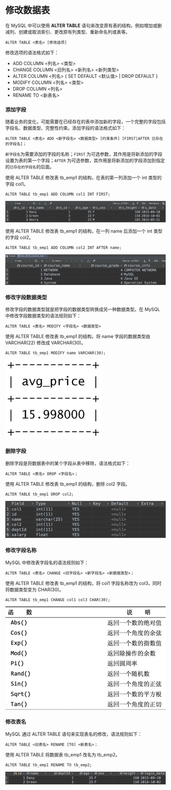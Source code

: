 # 修改数据表

在 MySQL 中可以使用 **ALTER TABLE** 语句来改变原有表的结构，例如增加或删减列、创建或取消索引、更改原有列类型、重新命名列或表等。

```text
ALTER TABLE <表名> [修改选项]
```

修改选项的语法格式如下：

* ADD COLUMN &lt;列名&gt; &lt;类型&gt;
* CHANGE COLUMN &lt;旧列名&gt; &lt;新列名&gt; &lt;新列类型&gt;
* ALTER COLUMN &lt;列名&gt; { SET DEFAULT &lt;默认值&gt; \| DROP DEFAULT }
* MODIFY COLUMN &lt;列名&gt; &lt;类型&gt;
* DROP COLUMN &lt;列名&gt;
* RENAME TO &lt;新表名&gt;

### 添加字段

随着业务的变化，可能需要在已经存在的表中添加新的字段，一个完整的字段包括字段名、数据类型、完整性约束。添加字段的语法格式如下：

```text
ALTER TABLE <表名> ADD <新字段名> <数据类型> [约束条件] [FIRST|AFTER 已存在的字段名]；
```

`新字段名`为需要添加的字段的名称；`FIRST` 为可选参数，其作用是将新添加的字段设置为表的第一个字段；`AFTER` 为可选参数，其作用是将新添加的字段添加到指定的`已存在的字段名`的后面。

使用 ALTER TABLE 修改表 tb\_emp1 的结构，在表的第一列添加一个 int 类型的字段 col1。

```text
ALTER TABLE tb_emp1 ADD COLUMN col1 INT FIRST;
```

![](../.gitbook/assets/image%20%2879%29.png)

使用 ALTER TABLE 修改表 tb\_emp1 的结构，在一列 name 后添加一个 int 类型的字段 col2。

```text
ALTER TABLE tb_emp1 ADD COLUMN col2 INT AFTER name;
```

![](../.gitbook/assets/image%20%2886%29.png)

### 修改字段数据类型

修改字段的数据类型就是把字段的数据类型转换成另一种数据类型。在 MySQL 中修改字段数据类型的语法规则如下：

```text
ALTER TABLE <表名> MODIFY <字段名> <数据类型>
```

使用 ALTER TABLE 修改表 tb\_emp1 的结构，将 name 字段的数据类型由 VARCHAR\(22\) 修改成 VARCHAR\(30\)。

```text
ALTER TABLE tb_emp1 MODIFY name VARCHAR(30);
```

![](../.gitbook/assets/image%20%2878%29.png)

### 删除字段

删除字段是将数据表中的某个字段从表中移除，语法格式如下：

```text
ALTER TABLE <表名> DROP <字段名>；
```

使用 ALTER TABLE 修改表 tb\_emp1 的结构，删除 col2 字段。

```text
ALTER TABLE tb_emp1 DROP col2;
```

![](../.gitbook/assets/image%20%2828%29.png)

### 修改字段名称

MySQL 中修改表字段名的语法规则如下：

```text
ALTER TABLE <表名> CHANGE <旧字段名> <新字段名> <新数据类型>；
```

使用 ALTER TABLE 修改表 tb\_emp1 的结构，将 col1 字段名称改为 col3，同时将数据类型变为 CHAR\(30\)。

```text
ALTER TABLE tb_emp1 CHANGE col1 col3 CHAR(30);
```

![](../.gitbook/assets/image%20%2851%29.png)

### 修改表名

MySQL 通过 ALTER TABLE 语句来实现表名的修改，语法规则如下：

```text
ALTER TABLE <旧表名> RENAME [TO] <新表名>；
```

使用 ALTER TABLE 将数据表 tb\_emp1 改名为 tb\_emp2。

```text
ALTER TABLE tb_emp1 RENAME TO tb_emp2;
```

![](../.gitbook/assets/image%20%2858%29.png)

